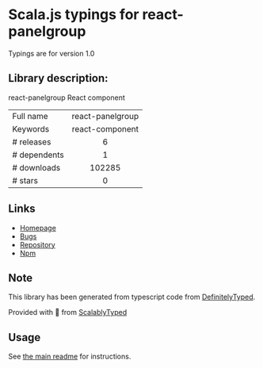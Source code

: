 
# Scala.js typings for react-panelgroup

Typings are for version 1.0

## Library description:
react-panelgroup React component

|                    |                 |
| ------------------ | :-------------: |
| Full name          | react-panelgroup |
| Keywords           | react-component |
| # releases         | 6 |
| # dependents       | 1 |
| # downloads        | 102285 |
| # stars            | 0 |

## Links
- [Homepage](http://www.DanFessler.com)
- [Bugs](https://github.com/DanFessler/react-panelgroup/issues)
- [Repository](https://github.com/DanFessler/react-panelgroup)
- [Npm](https://www.npmjs.com/package/react-panelgroup)
    


## Note
This library has been generated from typescript code from [DefinitelyTyped](https://definitelytyped.org).

Provided with :purple_heart: from [ScalablyTyped](https://github.com/oyvindberg/ScalablyTyped)

## Usage
See [the main readme](../../readme.md) for instructions.



